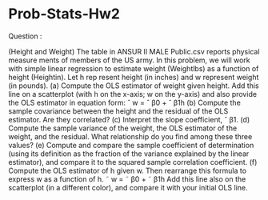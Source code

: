 # Prob-Stats-Hw2

Question : 

(Height and Weight) The table in ANSUR II MALE Public.csv reports physical measure
ments of members of the US army. In this problem, we will work with simple linear
 regression to estimate weight (Weightlbs) as a function of height (Heightin). Let h rep
resent height (in inches) and w represent weight (in pounds).
 (a) Compute the OLS estimator of weight given height. Add this line on a scatterplot
 (with h on the x-axis; w on the y-axis) and also provide the OLS estimator in
 equation form:
 ˆ
 w = ˆ β0 + ˆ β1h
 (b) Compute the sample covariance between the height and the residual of the OLS
 estimator. Are they correlated?
 (c) Interpret the slope coefficient, ˆ β1.
 (d) Compute the sample variance of the weight, the OLS estimator of the weight, and
 the residual. What relationship do you find among these three values?
 (e) Compute and compare the sample coefficient of determination (using its definition
 as the fraction of the variance explained by the linear estimator), and compare it to
 the squared sample correlation coefficient.
 (f) Compute the OLS estimator of h given w. Then rearrange this formula to express
 w as a function of h.
 ˜
 w = ˜ β0 + ˜ β1h
 Add this line also on the scatterplot (in a different color), and compare it with your
 initial OLS line.
